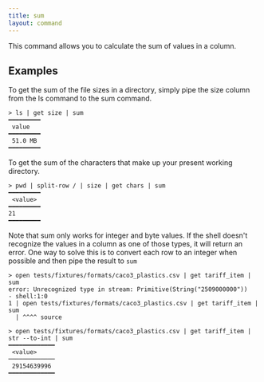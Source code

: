 ```yaml
---
title: sum
layout: command
---
```

This command allows you to calculate the sum of values in a column.  

## Examples 
To get the sum of the file sizes in a directory, simply pipe the size column from the ls command to the sum command.

```shell
> ls | get size | sum
━━━━━━━━━
 value
━━━━━━━━━
 51.0 MB
━━━━━━━━━
```

To get the sum of the characters that make up your  present working directory.
```shell
> pwd | split-row / | size | get chars | sum
━━━━━━━━━
 <value>
━━━━━━━━━
21
━━━━━━━━━
```

Note that sum only works for integer and byte values. If the shell doesn't recognize the values in a column as one of those types, it will return an error.
One way to solve this is to convert each row to an integer when possible and then pipe the result to `sum`

```shell
> open tests/fixtures/formats/caco3_plastics.csv | get tariff_item | sum
error: Unrecognized type in stream: Primitive(String("2509000000"))
- shell:1:0
1 | open tests/fixtures/formats/caco3_plastics.csv | get tariff_item | sum
  | ^^^^ source
```

```shell
> open tests/fixtures/formats/caco3_plastics.csv | get tariff_item | str --to-int | sum
━━━━━━━━━━━━━
 <value>
─────────────
 29154639996
━━━━━━━━━━━━━
```
